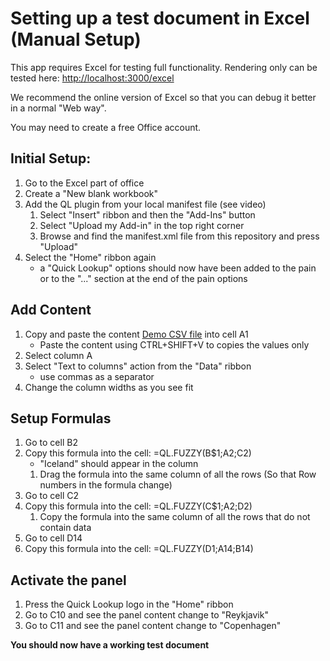# Setting up a test document in Excel (Manual Setup)
This app requires Excel for testing full functionality.
Rendering only can be tested here: [http://localhost:3000/excel](http://localhost:3000/excel)

We recommend the online version of Excel so that you can debug it better in a normal "Web way".

You may need to create a free Office account.

## Initial Setup:
1. Go to the Excel part of office
2. Create a "New blank workbook"
3. Add the QL plugin from your local manifest file (see video)
   1. Select "Insert" ribbon and then the "Add-Ins" button
   2. Select "Upload my Add-in" in the top right corner
   3. Browse and find the manifest.xml file from this repository and press "Upload"
4. Select the "Home" ribbon again
   * a "Quick Lookup" options should now have been added to the pain or to the "..." section at the end of the pain options 
   
## Add Content
1. Copy and paste the content [Demo CSV file](demo.csv) into cell A1
   * Paste the content using CTRL+SHIFT+V to copies the values only
2. Select column A
3. Select "Text to columns" action from the "Data" ribbon   
   * use commas as a separator
4. Change the column widths as you see fit   

## Setup Formulas
1. Go to cell B2
2. Copy this formula into the cell:  =QL.FUZZY(B$1;A2;C2)
   * "Iceland" should appear in the column 
   1. Drag the formula into the same column of all the rows (So that Row numbers in the formula change)
4. Go to cell C2
5. Copy this formula into the cell:  =QL.FUZZY(C$1;A2;D2)
   1. Copy the formula into the same column of all the rows that do not contain data
7. Go to cell D14
8. Copy this formula into the cell: =QL.FUZZY(D$1;$A14;B14)

## Activate the panel
1. Press the Quick Lookup logo in the "Home" ribbon
2. Go to C10 and see the panel content change to "Reykjavik"
3. Go to C11 and see the panel content change to "Copenhagen"

**You should now have a working test document**